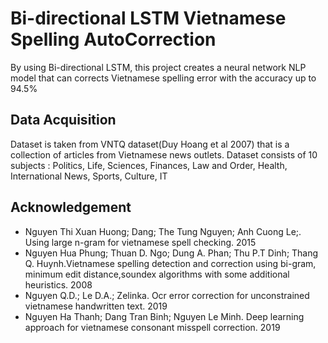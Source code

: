 # Bi-directional LSTM Vietnamese Spelling AutoCorrection
 By using Bi-directional LSTM, this project creates a neural network NLP model that can corrects Vietnamese spelling error with the accuracy up to 94.5%

## Data Acquisition
Dataset is taken from VNTQ dataset(Duy Hoang et al 2007) that is a collection of articles from Vietnamese news outlets. Dataset consists of 10 subjects : Politics, Life, Sciences, Finances, Law and Order, Health, International News, Sports, Culture, IT

<!-- ## Model Architecture
<p align="center">
  <img src="https://github.com/HuyNNQ-127/Bi-directional-LSTM-Vietnamese-Spelling-AutoCorrection/blob/main/assets/model.png">
</p>

## Model WorkFlow
<p align="center">
  <img src="https://github.com/HuyNNQ-127/Bi-directional-LSTM-Vietnamese-Spelling-AutoCorrection/blob/main/assets/spelling_corection_diagram.png"width="541" height="541">
</p> -->

## Acknowledgement
* Nguyen Thi Xuan Huong; Dang; The Tung Nguyen; Anh Cuong Le;. Using large n-gram for vietnamese spell checking. 2015
* Nguyen Hua Phung; Thuan D. Ngo; Dung A. Phan; Thu P.T Dinh; Thang Q. Huynh.Vietnamese spelling detection and correction using bi-gram, minimum edit distance,soundex algorithms with some additional heuristics. 2008
* Nguyen Q.D.; Le D.A.; Zelinka. Ocr error correction for unconstrained vietnamese handwritten text. 2019
* Nguyen Ha Thanh; Dang Tran Binh; Nguyen Le Minh. Deep learning approach for vietnamese consonant misspell correction. 2019